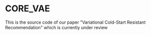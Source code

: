 # CORE_VAE

This is the source code of our paper "Variational Cold-Start Resistant Recommendation" which is currently under review
